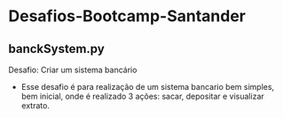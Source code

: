 ﻿# Desafios-Bootcamp-Santander

## banckSystem.py  
Desafio: Criar um sistema bancário  
- Esse desafio é para realização de um sistema bancario bem simples, bem inicial, onde é realizado 3 ações: sacar, depositar e visualizar extrato.

